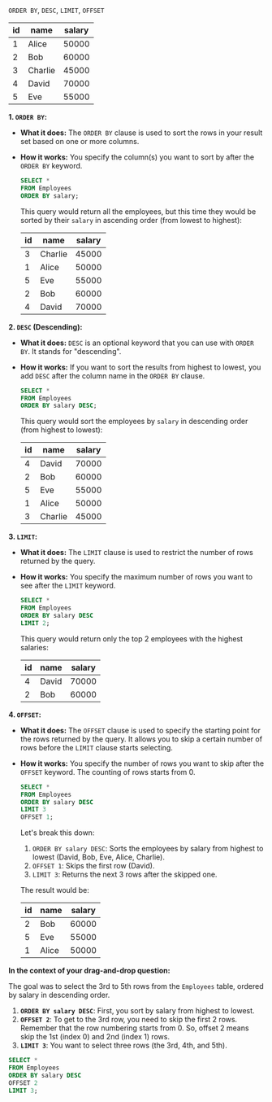 `ORDER BY`, `DESC`, `LIMIT`, `OFFSET` 

| id | name    | salary |
|----|---------|--------|
| 1  | Alice   | 50000  |
| 2  | Bob     | 60000  |
| 3  | Charlie | 45000  |
| 4  | David   | 70000  |
| 5  | Eve     | 55000  |

**1. `ORDER BY`:**

* **What it does:** The `ORDER BY` clause is used to sort the rows in your result set based on one or more columns.
* **How it works:** You specify the column(s) you want to sort by after the `ORDER BY` keyword.

   ```sql
   SELECT *
   FROM Employees
   ORDER BY salary;
   ```

   This query would return all the employees, but this time they would be sorted by their `salary` in ascending order (from lowest to highest):

   | id | name    | salary |
   |----|---------|--------|
   | 3  | Charlie | 45000  |
   | 1  | Alice   | 50000  |
   | 5  | Eve     | 55000  |
   | 2  | Bob     | 60000  |
   | 4  | David   | 70000  |

**2. `DESC` (Descending):**

* **What it does:** `DESC` is an optional keyword that you can use with `ORDER BY`. It stands for "descending".
* **How it works:** If you want to sort the results from highest to lowest, you add `DESC` after the column name in the `ORDER BY` clause.

   ```sql
   SELECT *
   FROM Employees
   ORDER BY salary DESC;
   ```

   This query would sort the employees by `salary` in descending order (from highest to lowest):

   | id | name    | salary |
   |----|---------|--------|
   | 4  | David   | 70000  |
   | 2  | Bob     | 60000  |
   | 5  | Eve     | 55000  |
   | 1  | Alice   | 50000  |
   | 3  | Charlie | 45000  |

**3. `LIMIT`:**

* **What it does:** The `LIMIT` clause is used to restrict the number of rows returned by the query.
* **How it works:** You specify the maximum number of rows you want to see after the `LIMIT` keyword.

   ```sql
   SELECT *
   FROM Employees
   ORDER BY salary DESC
   LIMIT 2;
   ```

   This query would return only the top 2 employees with the highest salaries:

   | id | name  | salary |
   |----|-------|--------|
   | 4  | David | 70000  |
   | 2  | Bob   | 60000  |

**4. `OFFSET`:**

* **What it does:** The `OFFSET` clause is used to specify the starting point for the rows returned by the query. It allows you to skip a certain number of rows before the `LIMIT` clause starts selecting.
* **How it works:** You specify the number of rows you want to skip after the `OFFSET` keyword. The counting of rows starts from 0.

   ```sql
   SELECT *
   FROM Employees
   ORDER BY salary DESC
   LIMIT 3
   OFFSET 1;
   ```

   Let's break this down:
   1. `ORDER BY salary DESC`: Sorts the employees by salary from highest to lowest (David, Bob, Eve, Alice, Charlie).
   2. `OFFSET 1`: Skips the first row (David).
   3. `LIMIT 3`: Returns the next 3 rows after the skipped one.

   The result would be:

   | id | name    | salary |
   |----|---------|--------|
   | 2  | Bob     | 60000  |
   | 5  | Eve     | 55000  |
   | 1  | Alice   | 50000  |

**In the context of your drag-and-drop question:**

The goal was to select the 3rd to 5th rows from the `Employees` table, ordered by salary in descending order.

1. **`ORDER BY salary DESC`**: First, you sort by salary from highest to lowest.
2. **`OFFSET 2`**: To get to the 3rd row, you need to skip the first 2 rows. Remember that the row numbering starts from 0. So, offset 2 means skip the 1st (index 0) and 2nd (index 1) rows.
3. **`LIMIT 3`**: You want to select three rows (the 3rd, 4th, and 5th).

```sql
SELECT *
FROM Employees
ORDER BY salary DESC
OFFSET 2
LIMIT 3;
```
